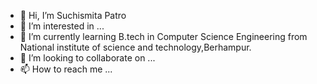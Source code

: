 - 👋 Hi, I’m Suchismita Patro
- 👀 I’m interested in ...
- 🌱 I’m currently learning B.tech in Computer Science Engineering from National institute of science and technology,Berhampur.
- 💞️ I’m looking to collaborate on ...
- 📫 How to reach me ...

<!---
suchi8114/suchi8114 is a ✨ special ✨ repository because its `README.md` (this file) appears on your GitHub profile.
You can click the Preview link to take a look at your changes.
--->
